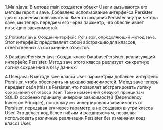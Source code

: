 1.Main.java:
   В методе main создается объект User и вызываются его методы report и save.
   Добавлено использование интерфейса Persister для сохранения пользователя.
   Вместо создания Persister внутри метода save, мы теперь передаем его через параметр, что обеспечивает инъекцию зависимостей.

2.Persister.java:
   Создан интерфейс Persister, определяющий метод save. Этот интерфейс представляет собой абстракцию для классов, ответственных за сохранение объектов.

3.DatabasePersister.java:
  Создан класс DatabasePersister, реализующий интерфейс Persister.
  Метод save этого класса реализует конкретную логику сохранения в базу данных.

4.User.java:
  В методе save класса User параметром добавлен интерфейс Persister, чтобы обеспечить инъекцию зависимостей.
  Метод save теперь передает себя (this) в Persister, что позволяет абстрагировать логику сохранения от класса User.
  Такие изменения следуют принципам SOLID, особенно принципу инверсии зависимостей (Dependency Inversion Principle), поскольку мы инвертировали зависимость от Persister, 
  передавая его через параметр, а не создавая внутри класса User.   Это делает код более гибким и расширяемым, позволяя использовать различные реализации Persister без изменения кода класса User.
